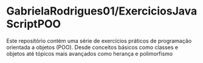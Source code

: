 # GabrielaRodrigues01/ExerciciosJavaScriptPOO
 Este repositório contém uma série de exercícios práticos de programação orientada a objetos (POO). Desde conceitos básicos como classes e objetos até tópicos mais avançados como herança e polimorfismo
